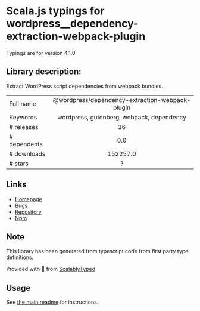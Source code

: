 
# Scala.js typings for wordpress__dependency-extraction-webpack-plugin

Typings are for version 4.1.0

## Library description:
Extract WordPress script dependencies from webpack bundles.

|                    |                 |
| ------------------ | :-------------: |
| Full name          | @wordpress/dependency-extraction-webpack-plugin |
| Keywords           | wordpress, gutenberg, webpack, dependency |
| # releases         | 36 |
| # dependents       | 0.0 |
| # downloads        | 152257.0 |
| # stars            | ? |

## Links
- [Homepage](https://github.com/WordPress/gutenberg/tree/HEAD/packages/dependency-extraction-webpack-plugin/README.md)
- [Bugs](https://github.com/WordPress/gutenberg/issues)
- [Repository](https://github.com/WordPress/gutenberg)
- [Npm](https://www.npmjs.com/package/%40wordpress%2Fdependency-extraction-webpack-plugin)
    


## Note
This library has been generated from typescript code from first party type definitions.

Provided with :purple_heart: from [ScalablyTyped](https://github.com/oyvindberg/ScalablyTyped)

## Usage
See [the main readme](../../readme.md) for instructions.


